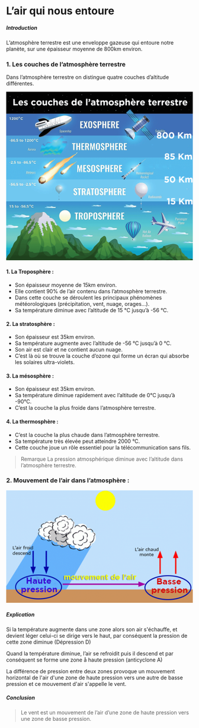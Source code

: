 # L’air qui nous entoure

##### Introduction

L’atmosphère terrestre est une enveloppe gazeuse qui entoure notre planète, sur une
épaisseur moyenne de 800km environ.

### 1. Les couches de l’atmosphère terrestre

Dans l’atmosphère terrestre on distingue quatre couches d’altitude différentes.

<img src='https://github.com/imaznag/test-images/blob/main/couches_atmospheriques.png?raw=true' class='rounded-full'>

#### 1. La Troposphère :

- Son épaisseur moyenne de 15km environ.
- Elle contient 90% de l’air contenu dans l’atmosphère terrestre.
- Dans cette couche se déroulent les principaux phénomènes météorologiques (précipitation, vent, nuage, orages...).
- Sa température diminue avec l’altitude de 15 °C jusqu’à -56 °C.

#### 2. La stratosphère :

- Son épaisseur est 35km environ.
- Sa température augmente avec l’altitude de -56 °C jusqu’à 0 °C.
- Son air est clair et ne contient aucun nuage.
- C’est là où se trouve la couche d’ozone qui forme un écran qui absorbe les solaires ultra-violets.

#### 3. La mésosphère :

- Son épaisseur est 35km environ.
- Sa température diminue rapidement avec l’altitude de 0°C jusqu’à -90°C.
- C’est la couche la plus froide dans l’atmosphère terrestre.

#### 4. La thermosphère :

- C’est la couche la plus chaude dans l’atmosphère terrestre.
- Sa température très élevée peut atteindre 2000 °C.
- Cette couche joue un rôle essentiel pour la télécommunication sans fils.

> Remarque
> La pression atmosphérique diminue avec l’altitude dans l’atmosphère terrestre.

### 2. Mouvement de l’air dans l’atmosphère :

![formation_du_vent](https://github.com/imaznag/test-images/blob/main/formation_du_vent.png?raw=true)

##### Explication

Si la température augmente dans une zone alors son air s'échauffe, et devient léger celui-ci se dirige vers le haut, par conséquent la pression de cette zone diminue (Dépression D)

Quand la température diminue, l’air se refroidit puis il descend et par conséquent se forme une zone å haute pression (anticyclone A)

La différence de pression entre deux zones provoque un mouvement horizontal de l'air d'une zone de haute pression vers une autre de basse pression et ce mouvement d'air s'appelle le vent.

##### Conclusion

> Le vent est un mouvement de l’air d’une zone de haute pression vers une zone de basse pression.
